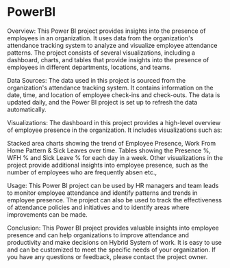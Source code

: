 # PowerBI


Overview:
This Power BI project provides insights into the presence of employees in an organization. It uses data from the organization's attendance tracking system to analyze and visualize employee attendance patterns. The project consists of several visualizations, including a dashboard, charts, and tables that provide insights into the presence of employees in different departments, locations, and teams.

Data Sources:
The data used in this project is sourced from the organization's attendance tracking system. It contains information on the date, time, and location of employee check-ins and check-outs. The data is updated daily, and the Power BI project is set up to refresh the data automatically.

Visualizations:
The dashboard in this project provides a high-level overview of employee presence in the organization. It includes visualizations such as:

Stacked area charts showing the trend of Employee Presence, Work From Home Pattern & Sick Leaves over time.
Tables showing the Presence %, WFH % and Sick Leave % for each day in a week. 
Other visualizations in the project provide additional insights into employee presence, such as the number of employees who are frequently absen etc.,

Usage:
This Power BI project can be used by HR managers and team leads to monitor employee attendance and identify patterns and trends in employee presence. The project can also be used to track the effectiveness of attendance policies and initiatives and to identify areas where improvements can be made.

Conclusion:
This Power BI project provides valuable insights into employee presence and can help organizations to improve attendance and productivity and make decisions on Hybrid System of work. It is easy to use and can be customized to meet the specific needs of your organization. If you have any questions or feedback, please contact the project owner.
